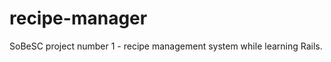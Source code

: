 recipe-manager
==============

SoBeSC project number 1 - recipe management system while learning Rails.
